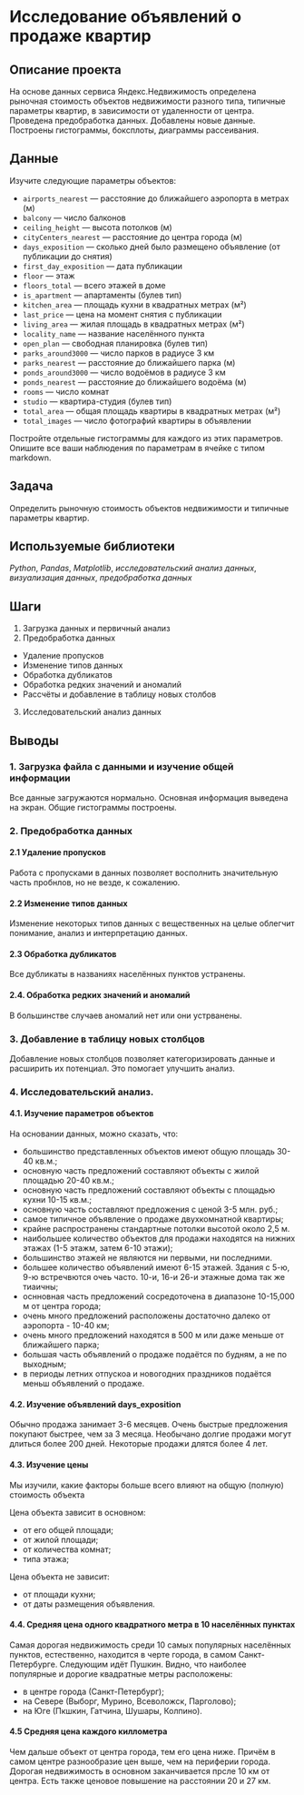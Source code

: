 # Исследование объявлений о продаже квартир

## Описание проекта

На основе данных сервиса Яндекс.Недвижимость определена рыночная стоимость
объектов недвижимости разного типа, типичные параметры квартир, в зависимости от
удаленности от центра. Проведена предобработка данных. Добавлены новые данные.
Построены гистограммы, боксплоты, диаграммы рассеивания.

## Данные

Изучите следующие параметры объектов:
- `airports_nearest` — расстояние до ближайшего аэропорта в метрах (м)
- `balcony` — число балконов
- `ceiling_height` — высота потолков (м)
- `cityCenters_nearest` — расстояние до центра города (м)
- `days_exposition` — сколько дней было размещено объявление (от публикации до снятия)
- `first_day_exposition` — дата публикации
- `floor` — этаж
- `floors_total` — всего этажей в доме
- `is_apartment` — апартаменты (булев тип)
- `kitchen_area` — площадь кухни в квадратных метрах (м²)
- `last_price` — цена на момент снятия с публикации
- `living_area` — жилая площадь в квадратных метрах (м²)
- `locality_name` — название населённого пункта
- `open_plan` — свободная планировка (булев тип)
- `parks_around3000` — число парков в радиусе 3 км
- `parks_nearest` — расстояние до ближайшего парка (м)
- `ponds_around3000` — число водоёмов в радиусе 3 км
- `ponds_nearest` — расстояние до ближайшего водоёма (м)
- `rooms` — число комнат
- `studio` — квартира-студия (булев тип)
- `total_area` — общая площадь квартиры в квадратных метрах (м²)
- `total_images` — число фотографий квартиры в объявлении

Постройте отдельные гистограммы для каждого из этих параметров. Опишите все ваши наблюдения по параметрам в ячейке с типом markdown.

## Задача

Определить рыночную стоимость объектов недвижимости и типичные параметры квартир.

## Используемые библиотеки
*Python*, *Pandas*, *Matplotlib*, *исследовательский анализ данных*, *визуализация данных*, *предобработка данных*

## Шаги

1. Загрузка данных и первичный анализ
2. Предобработка данных
- Удаление пропусков
- Изменение типов данных
- Обработка дубликатов
- Обработка редких значений и аномалий
- Рассчёты и добавление в таблицу новых столбов
3. Исследовательский анализ данных

## Выводы

### 1. Загрузка файла с данными и изучение общей информации

Все данные загружаются нормально. Основная информация выведена на экран. Общие гистограммы построены.

### 2. Предобработка данных

#### 2.1 Удаление пропусков

Работа с пропусками в данных позволяет восполнить значительную часть пробнлов, но не везде, к сожалению.

#### 2.2 Изменение типов данных

Изменение некоторых типов данных с вещественных на целые облегчит понимание, анализ и интерпретацию данных.

#### 2.3 Обработка дубликатов

Все дубликаты в названиях населённых пунктов устранены.

#### 2.4. Обработка редких значений и аномалий

В большинстве случаев аномалий нет или они устрванены.

### 3. Добавление в таблицу новых столбцов

Добавление новых столбцов позволяет категоризировать данные и расширить их потенциал. Это помогает улучшить анализ.

### 4. Исследовательский анализ.

#### 4.1. Изучение параметров объектов

На основании данных, можно сказать, что:

- большинство представленных объектов имеют общую площадь 30-40 кв.м.;
- основную часть предложений составляют объекты с жилой площадью 20-40 кв.м.;
- основную часть предложений составляют объекты с площадью кухни 10-15 кв.м.;
- основную часть составляют предложения с ценой 3-5 млн. руб.;
- самое типичное объявление о продаже двухкомнатной квартиры;
- крайне распространены стандартные потолки высотой около 2,5 м.
- наибольшее количество объектов для продажи находятся на нижних этажах (1-5 этажм, затем 6-10 этажи);
- большинство этажей не являются ни первыми, ни последними.
- большее количество объявлений имеют 6-15 этажей. Здания с 5-ю, 9-ю встречвются очеь часто. 10-и, 16-и 26-и этажные дома так же тиаичны;
- оснновная часть предложений сосредоточена в диапазоне 10-15,000 м от центра города;
- очень много предложений расположены достаточно далеко от аэропорта - 10-40 км;
- очень много предложений находятся в 500 м или даже меньше от ближайшего парка;
- большая часть объявлений о продаже подаётся по будням, а не по выходным;
- в периоды летних отпускоа и новогодних праздников подаётся меньш объявлений о продаже.

#### 4.2. Изучение объявлений days_exposition

Обычно продажа занимает 3-6 месяцев. Очень быстрые предложения покупают быстрее, чем за 3 месяца. Необычано долгие продажи могут длиться более 200 дней. Некоторые продажи длятся более 4 лет.

#### 4.3. Изучение цены

Мы изучили, какие факторы больше всего влияют на общую (полную) стоимость объекта

Цена объекта зависит в основном:

- от его общей площади;
- от жилой площади;
- от количества комнат;
- типа этажа;

Цена объекта не зависит:

- от площади кухни;
- от даты размещения объявления.

#### 4.4. Cредняя цена одного квадратного метра в 10 населённых пунктах

Самая дорогая недвижимость среди 10 самых популярных населённых пунктов, естественно, находится в черте города, в самом Санкт-Петербурге. Следующим идёт Пушкин. Видно, что наиболее популярные и дорогие квадратные метры расположены:

- в центре города (Санкт-Петербург);
- на Севере (Выборг, Мурино, Всеволожск, Парголово);
- на Юге (Пкшкин, Гатчина, Шушары, Колпино).

#### 4.5 Средняя цена каждого киллометра

Чем дальше объект от центра города, тем его цена ниже. Причём в самом центре разнообразие цен выше, чем на периферии города. Дорогая недвижимость в основном заканчивается прсле 10 км от центра. Есть также ценовое повышение на расстоянии 20 и 27 км.
